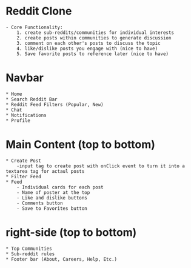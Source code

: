 # Reddit Clone
    - Core Functionality:
        1. create sub-reddits/communities for individual interests
        2. create posts within communities to generate discussion
        3. comment on each other's posts to discuss the topic
        4. like/dislike posts you engage with (nice to have)
        5. Save favorite posts to reference later (nice to have)

# Navbar
    * Home
    * Search Reddit Bar
    * Reddit Feed Filters (Popular, New) 
    * Chat
    * Notifications
    * Profile

# Main Content (top to bottom)
    * Create Post
        -input tag to create post with onClick event to turn it into a textarea tag for actaul posts
    * Filter Feed
    * Feed
        - Individual cards for each post
        - Name of poster at the top
        - Like and dislike buttons
        - Comments button
        - Save to Favorites button


# right-side (top to bottom)
    * Top Communities
    * Sub-reddit rules
    * Footer bar (About, Careers, Help, Etc.)